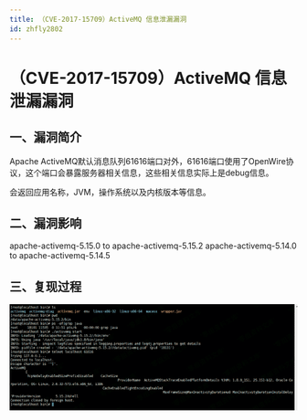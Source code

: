 ```yaml
---
title: （CVE-2017-15709）ActiveMQ 信息泄漏漏洞
id: zhfly2802
---
```


# （CVE-2017-15709）ActiveMQ 信息泄漏漏洞

## 一、漏洞简介

Apache ActiveMQ默认消息队列61616端口对外，61616端口使用了OpenWire协议，这个端口会暴露服务器相关信息，这些相关信息实际上是debug信息。

会返回应用名称，JVM，操作系统以及内核版本等信息。

## 二、漏洞影响

apache-activemq-5.15.0 to apache-activemq-5.15.2
apache-activemq-5.14.0 to apache-activemq-5.14.5

## 三、复现过程

![image](../img/6bc8c0a66369e073e53af2e8bc49a6da.png)